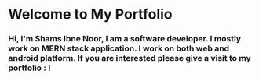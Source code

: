 # Welcome to My Portfolio

### Hi, I'm Shams Ibne Noor, I am a software developer. I mostly work on MERN stack application. I work on both web and android platform. If you are interested please give a visit to my portfolio : <link>!
